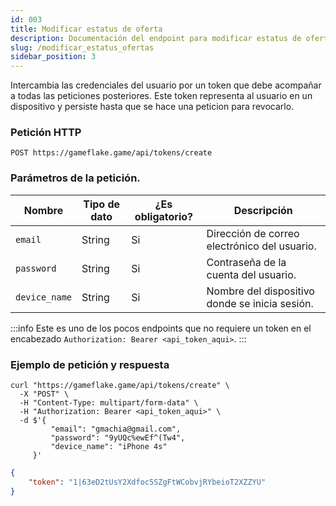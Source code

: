 ```yaml
---
id: 003 
title: Modificar estatus de oferta
description: Documentación del endpoint para modificar estatus de oferta
slug: /modificar_estatus_ofertas
sidebar_position: 3
---
```


Intercambia las credenciales del usuario por un token que debe acompañar
a todas las peticiones posteriores. Este token representa al usuario en un
dispositivo y persiste hasta que se hace una peticion para revocarlo.

### Petición HTTP
`POST https://gameflake.game/api/tokens/create`

### Parámetros de la petición.
| Nombre        | Tipo de dato | ¿Es obligatorio? | Descripción                                    |
| ------------- | ------------ | ---------------- | ---------------------------------------------- |
| `email`       | String       | Si               | Dirección de correo electrónico del usuario.   |
| `password`    | String       | Si               | Contraseña de la cuenta del usuario.           |
| `device_name` | String       | Si               | Nombre del dispositivo donde se inicia sesión. |

:::info
Este es uno de los pocos endpoints que no requiere un token en el encabezado `Authorization: Bearer <api_token_aqui>`.
:::


### Ejemplo de petición y respuesta
```shell title="Ejemplo de petición"
curl "https://gameflake.game/api/tokens/create" \
  -X "POST" \
  -H "Content-Type: multipart/form-data" \
  -H "Authorization: Bearer <api_token_aqui>" \
  -d $'{
         "email": "gmachia@gmail.com",
         "password": "9yUQc%ewEf^(Tw4",
         "device_name": "iPhone 4s"
     }'
```

```json title="Ejemplo de respuesta"
{
    "token": "1|63eD2tUsY2Xdfoc5SZgFtWCobvjRYbeioT2XZZYU"
}
```

